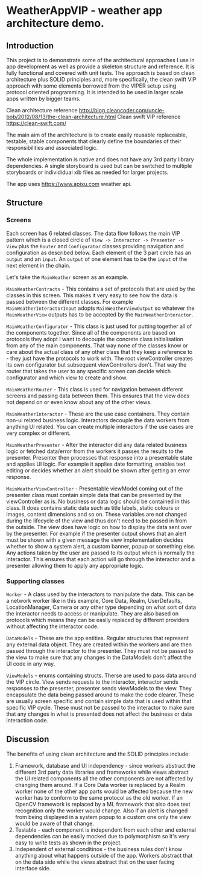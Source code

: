 # WeatherAppVIP - weather app architecture demo.
## Introduction
This project is to demonstrate some of the architectural approaches I use in app development as well as provide a skeleton structure and reference. It is fully functional and covered with unit tests. The approach is based on clean architecture plus SOLID principles and, more specifically, the clean swift VIP approach with some elements borrowed from the VIPER setup using protocol oriented programming. It is intended to be used in larger scale apps written by bigger teams.

Clean architecture reference http://blog.cleancoder.com/uncle-bob/2012/08/13/the-clean-architecture.html
Clean swift VIP reference https://clean-swift.com/

The main aim of the architecture is to create easily reusable replaceable, testable, stable components that clearly define the boundaries of their responsibilities and associated logic.

The whole implementation is native and does not have any 3rd party library dependencies. A single storyboard is used but can be switched to multiple storyboards or individidual xib files as needed for larger projects. 

The app uses https://www.apixu.com weather api.

## Structure
### Screens
Each screen has 6 related classes. The data flow follows the main VIP pattern which is a closed circle of  `View -> Interactor -> Presenter -> View` plus the `Router` and `Configurator` classes providing navigation and configuration as described below. Each element of the 3 part circle has an `output` and an `input`. An `output` of one element has to be the `input` of the next element in the chain.

Let's take the `MainWeather` screen as an example. 

`MainWeatherContracts` - This contains a set of protocols that are used by the classes in this screen. This makes it very easy to see how the data is passed between the different classes.  For example `MainWeatherInteractorInput` adopts `MainWeatherViewOutput` so whatever the `MainWeatherView` outputs has to be accepted by the `MainWeatherInteractor`.

`MainWeatherConfigurator` - This class is just used for putting together all of the components together. Since all of the components are based on protocols they adopt I want to decouple the concrete class initialisation from any of the main components. That way none of the classes know or care about the actual class of any other class that they keep a reference to - they just have the protocols to work with.
The root viewController creates its own configurator but subsequent viewControllers don't. That way the router that takes the user to any specific screen can decide which configurator and which view to create and show.

`MainWeatherRouter` - This class is used for navigation between different screens and passing data between them. This ensures that the view does not depend on or even know about any of the other views.

`MainWeatherInteractor` - These are the use case containers.  They contain non-ui related business logic. Interactors decouple the data workers from anything UI related. You can create multiple interactors if the use cases are very complex or different.

`MainWeatherPresenter` - After the interactor did any data related business logic or fetched data/error from the workers it passes the results to the presenter. Presenter then processes that response into a presentable state and applies UI logic. For example it applies date formatting, enables text editing or decides whether an alert should be shown after getting an error response.

`MainWeatherViewController` - Presentable viewModel coming out of the presenter class must contain simple data that can be presented by the viewController as is. No business or data logic should be contained in this class. It does contains static data such as title labels, static colours or images, content dimensions and so on. These variables are not changed during the lifecycle of the view and thus don't need to be passed in from the outside. The view does have logic on how to display the data sent over by the presenter. For example if the presenter output shows that an alert must be shown with a given message the view implementation decides whether to show a system alert, a custom banner, popup or something else.
Any actions taken by the user are passed to its output which is normally the interactor. This ensures that each action will go through the interactor and a presenter allowing them to apply any appropriate logic.

### Supporting classes
`Worker` - A class used by the interactors to manipulate the data. This can be a network worker like in this example, Core Data, Realm, UserDefaults, LocationManager, Camera or any other type depending on what sort of data the interactor needs to access or manipulate. They are also based on protocols which means they can be easily replaced by different providers without affecting the interactor code.

`DataModels` - These are the app entities. Regular structures that represent any external data object. They are created within the workers and are then passed through the interactor to the presenter. They must not be passed to the view to make sure that any changes in the DataModels don't affect the UI code in any way.

`ViewModels` - enums containing structs. Therse are used to pass data around the VIP circle. View sends requests to the interactor, interactor sends responses to the presenter, presenter sends viewModels to the view. They encapsulate the data being passed around to make the code clearer. These are usually screen specific and contain simple data that is used within that specific VIP cycle.
These must not be passed to the interactor to make sure that any changes in what is presented does not affect the business or data interaction code.

## Discussion
The benefits of using clean architecture and the SOLID principles include:
1. Framework, database and UI independency - since workers abstract the different 3rd party data libraries and frameworks while views abstract the UI related components all the other components are not affected by changing them around. If a Core Data worker is replaced by a Realm worker none of the other app parts would be affected because the new worker has to conform to the same protocol as the old worker. If an OpenCV framework is replaced by a ML framework that also does text recognition only the worker would change. Also if an alert is changed from being displayed in a system popup to a custom one only the view would be aware of that change. 
2. Testable - each component is independent from each other and external dependencies can be easily mocked due to polymorphism so it's very easy to write tests as shown in the project.
3. Independent of external conditinos - the business rules don't know anything about what happens outside of the app. Workers abstract that on the data side while the views abstract that on the user facing interface side.
